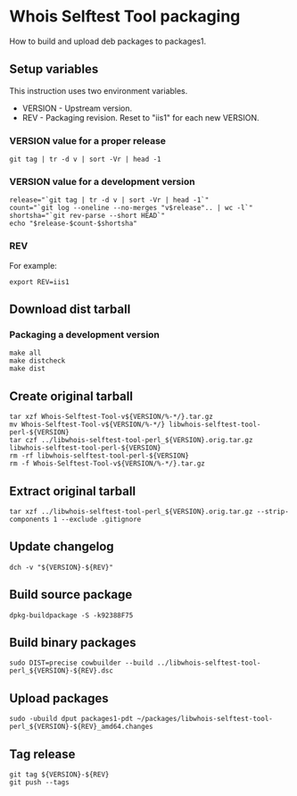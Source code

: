 # Whois Selftest Tool packaging

How to build and upload deb packages to packages1.


## Setup variables

This instruction uses two environment variables.

 * VERSION - Upstream version.
 * REV - Packaging revision. Reset to "iis1" for each new VERSION.


### VERSION value for a proper release

    git tag | tr -d v | sort -Vr | head -1


### VERSION value for a development version

    release="`git tag | tr -d v | sort -Vr | head -1`"
    count="`git log --oneline --no-merges "v$release".. | wc -l`"
    shortsha="`git rev-parse --short HEAD`"
    echo "$release-$count-$shortsha"


### REV

For example:

    export REV=iis1


## Download dist tarball

### Packaging a development version

    make all
    make distcheck
    make dist


## Create original tarball

    tar xzf Whois-Selftest-Tool-v${VERSION/%-*/}.tar.gz
    mv Whois-Selftest-Tool-v${VERSION/%-*/} libwhois-selftest-tool-perl-${VERSION}
    tar czf ../libwhois-selftest-tool-perl_${VERSION}.orig.tar.gz libwhois-selftest-tool-perl-${VERSION}
    rm -rf libwhois-selftest-tool-perl-${VERSION}
    rm -f Whois-Selftest-Tool-v${VERSION/%-*/}.tar.gz


## Extract original tarball

    tar xzf ../libwhois-selftest-tool-perl_${VERSION}.orig.tar.gz --strip-components 1 --exclude .gitignore


## Update changelog

    dch -v "${VERSION}-${REV}"


## Build source package

    dpkg-buildpackage -S -k92388F75


## Build binary packages


    sudo DIST=precise cowbuilder --build ../libwhois-selftest-tool-perl_${VERSION}-${REV}.dsc


## Upload packages

    sudo -ubuild dput packages1-pdt ~/packages/libwhois-selftest-tool-perl_${VERSION}-${REV}_amd64.changes


## Tag release

    git tag ${VERSION}-${REV}
    git push --tags
